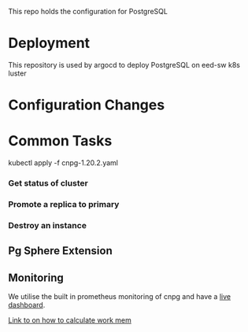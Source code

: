 
This repo holds the configuration for PostgreSQL


# Deployment

This repository is used by argocd to deploy PostgreSQL on eed-sw k8s luster

# Configuration Changes


# Common Tasks
kubectl apply -f cnpg-1.20.2.yaml


### Get status of cluster


### Promote a replica to primary



### Destroy an instance


## Pg Sphere Extension

## Monitoring

We utilise the built in prometheus monitoring of cnpg and have a [live dashboard](https://grafana.slac.stanford.edu/d/z7FCA4Nnk/cloud-native-postgresql).

[Link to on how to calculate work mem](https://www.enterprisedb.com/postgres-tutorials/how-tune-postgresql-memory)
